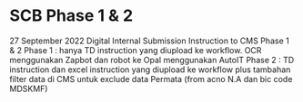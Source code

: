 # SCB Phase 1 & 2

27 September 2022
Digital Internal Submission Instruction to CMS Phase 1 & 2
Phase 1 : hanya TD instruction yang diupload ke workflow. OCR menggunakan Zapbot dan robot ke Opal menggunakan AutoIT
Phase 2 : TD instruction dan excel instruction yang diupload ke workflow plus tambahan filter data di CMS untuk exclude data Permata (from acno N.A dan bic code MDSKMF)
